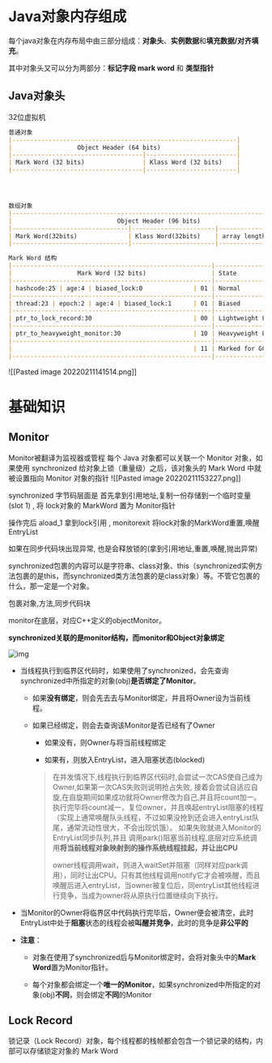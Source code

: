 # Java对象内存组成
每个java对象在内存布局中由三部分组成：**对象头**、**实例数据**和**填充数据/对齐填充**。

其中对象头又可以分为两部分：**标记字段 mark word** 和 **类型指针**
## Java对象头

32位虚拟机

```markdown
普通对象
|--------------------------------------------------------------|
|                  Object Header (64 bits)                     |
|------------------------------------|-------------------------|
| Mark Word (32 bits)                | Klass Word (32 bits)    |
|------------------------------------|-------------------------|




数组对象
|---------------------------------------------------------------------------------|
|                             Object Header (96 bits)                             |
|--------------------------------|-----------------------|------------------------|
| Mark Word(32bits)              | Klass Word(32bits)    | array length(32bits)   |
|--------------------------------|-----------------------|------------------------|

Mark Word 结构
|-------------------------------------------------------|--------------------|
|                  Mark Word (32 bits)                  | State              |
|-------------------------------------------------------|--------------------|
| hashcode:25 | age:4 | biased_lock:0              | 01 | Normal             |
|-------------------------------------------------------|--------------------|
| thread:23 | epoch:2 | age:4 | biased_lock:1      | 01 | Biased             |
|-------------------------------------------------------|--------------------|
| ptr_to_lock_record:30                            | 00 | Lightweight Locked |
|-------------------------------------------------------|--------------------|
| ptr_to_heavyweight_monitor:30                    | 10 | Heavyweight Locked |
|-------------------------------------------------------|--------------------|
|                                                  | 11 | Marked for GC      |
|-------------------------------------------------------|--------------------|

```
![[Pasted image 20220211141514.png]]

# 基础知识
## Monitor
 Monitor被翻译为监视器或管程
每个 Java 对象都可以关联一个 Monitor 对象，如果使用 synchronized 给对象上锁（重量级）之后，该对象头的 Mark Word 中就被设置指向 Monitor 对象的指针
![[Pasted image 20220211153227.png]]

synchronized 字节码层面是 首先拿到引用地址,复制一份存储到一个临时变量(slot 1) , 将 lock对象的 MarkWord 置为 Monitor指针

操作完后 aload_1 拿到lock引用 , monitorexit 将lock对象的MarkWord重置,唤醒EntryList

如果在同步代码块出现异常, 也是会释放锁的(拿到引用地址,重置,唤醒,抛出异常)



synchronized包裹的内容可以是字符串、class对象、this（synchronized实例方法包裹的是this，而synchronized类方法包裹的是class对象）等。不管它包裹的什么，那一定是一个对象。

包裹对象,方法,同步代码块

monitor在底层，对应C++定义的objectMonitor。

**synchronized关联的是monitor结构，而monitor和Object对象绑定**

![img](file://D:\java-daily\JAVA%E5%9F%BA%E7%A1%80\images\JUC\20200608145148.png?lastModify=1644678223)

-   当线程执行到临界区代码时，如果使用了synchronized，会先查询synchronized中所指定的对象(obj)**是否绑定了Monitor**。
    
    -   如果**没有绑定**，则会先去去与Monitor绑定，并且将Owner设为当前线程。
        
    -   如果已经绑定，则会去查询该Monitor是否已经有了Owner
        
        -   如果没有，则Owner与将当前线程绑定
            
        -   如果有，则放入EntryList，进入阻塞状态(blocked)
            
        
        > 在并发情况下,线程执行到临界区代码时,会尝试一次CAS使自己成为 Owner,如果第一次CAS失败则说明抢占失败, 接着会尝试自适应自旋,在自旋期间如果成功就将Owner修改为自己,并且将count加一。执行完毕将count减一，复位owner，并且唤起entryList阻塞的线程（实现上通常唤醒队头线程，不过如果没抢到还会进入entryList队尾，通常流动性很大，不会出现饥饿）。 如果失败就进入Monitor的EntryList同步队列,并且 调用park()阻塞当前线程,底层对应系统调用**将当前线程对象映射到的操作系统线程挂起，并让出CPU**
        > 
        > owner线程调用wait，则进入waitSet并阻塞（同样对应park调用），同时让出CPU。只有其他线程调用notify它才会被唤醒，而且唤醒后进入entryList，当owner被复位后，同entryList其他线程进行竞争，当成为owner将从原执行位置继续向下执行。
        

-   当Monitor的Owner将临界区中代码执行完毕后，Owner便会被清空，此时EntryList中处于**阻塞**状态的线程会被**叫醒并竞争**，此时的竞争是**非公平的**
    
-   **注意**：
    
    -   对象在使用了synchronized后与Monitor绑定时，会将对象头中的**Mark Word**置为Monitor指针。
        
    -   每个对象都会绑定一个**唯一的Monitor**，如果synchronized中所指定的对象(obj)**不同**，则会绑定**不同**的Monitor

## Lock Record
锁记录（Lock Record）对象，每个线程都的栈帧都会包含一个锁记录的结构，内部可以存储锁定对象的 Mark Word